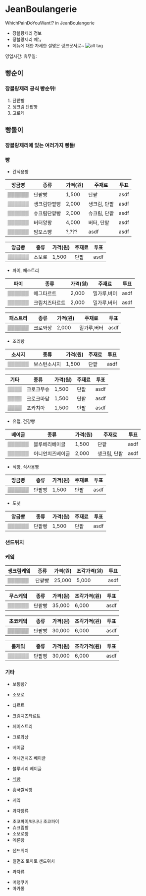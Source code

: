 JeanBoulangerie
============================================
WhichPainDoYouWant!? in JeanBoulangerie
- 장블랑제리 정보
- 장블랑제리 메뉴
- 메뉴에 대한 자세한 설명은 링크문서로~
![alt tag](http://www.dtrix.co.kr/wp-content/uploads/2016/01/%EC%9F%9D%EB%B8%94%EB%9E%91%EC%A0%9C%EB%A6%AC_1.png)

영업시간: 
휴무일:

빵순이
------------------------------
### 장블랑제리 공식 빵순위!
1. 단팥빵
2. 생크림 단팥빵
3. 고로케

빵돌이
-------------------------------
### 장블랑제리에 있는 여러가지 빵들!

### 빵
- 간식용빵

앙금빵 | 종류 | 가격(원) | 주재료 | 투표
------ | ---- | -------- | ------ | ----
▒▒▒▒▒▒ | 단팥빵 | 1,500 | 단팥 | asdf
▒▒▒▒▒▒ | 생크림단팥빵 | 2,000 | 생크림, 단팥 | asdf
▒▒▒▒▒▒ | 슈크림단팥빵 | 2,000 | 슈크림, 단팥 | asdf
▒▒▒▒▒▒ | 버터앙팡 | 4,000 | 버터, 단팥 | asdf
▒▒▒▒▒▒ | 맘모스빵 | ?,??? | asdf | asdf

앙금빵 | 종류 | 가격(원) | 주재료 | 투표
------ | ---- | -------- | ------ | ----
▒▒▒▒▒▒ | 소보로 | 1,500 | 단팥 | asdf

- 파이, 패스트리

파이 | 종류 | 가격(원) | 주재료 | 투표
------ | ---- | -------- | ------ | ----
▒▒▒▒▒▒ | 에그타르트 | 2,000 | 밀가루,버터 | asdf
▒▒▒▒▒▒ | 크림치즈타르트 | 2,000 | 밀가루,버터 | asdf

패스트리 | 종류 | 가격(원) | 주재료 | 투표
------ | ---- | -------- | ------ | ----
▒▒▒▒▒▒ | 크로와상 | 2,000 | 밀가루,버터 | asdf

- 조리빵

소시지 | 종류 | 가격(원) | 주재료 | 투표
------ | ---- | -------- | ------ | ----
▒▒▒▒▒▒ | 보스턴소시지 | 1,500 | 단팥 | asdf

기타 | 종류 | 가격(원) | 주재료 | 투표
---- | ---- | -------- | ------ | ----
▒▒▒▒ | 크로크무슈 | 1,500 | 단팥 | asdf
▒▒▒▒ | 크로크마담 | 1,500 | 단팥 | asdf
▒▒▒▒ | 포카치아 | 1,500 | 단팥 | asdf

- 유럽, 건강빵

베이글 | 종류 | 가격(원) | 주재료 | 투표
------ | ---- | -------- | ------ | ----
▒▒▒▒▒▒ | 블루베리베이글 | 1,500 | 단팥 | asdf
▒▒▒▒▒▒ | 어니언치즈베이글 | 2,000 | 생크림, 단팥 | asdf

- 식빵, 식사용빵

앙금빵 | 종류 | 가격(원) | 주재료 | 투표
------ | ---- | -------- | ------ | ----
▒▒▒▒▒▒ | 단팥빵 | 1,500 | 단팥 | asdf

- 도넛

앙금빵 | 종류 | 가격(원) | 주재료 | 투표
------ | ---- | -------- | ------ | ----
▒▒▒▒▒▒ | 단팥빵 | 1,500 | 단팥 | asdf

### 샌드위치

### 케잌

생크림케잌 | 종류 | 가격(원) | 조각가격(원) | 투표
------ | ---- | -------- | ------ | ----
▒▒▒▒▒▒ | 단팥빵 | 25,000 | 5,000 | asdf

무스케잌 | 종류 | 가격(원) | 조각가격(원) | 투표
------ | ---- | -------- | ------ | ----
▒▒▒▒▒▒ | 단팥빵 | 35,000 | 6,000 | asdf

초코케잌 | 종류 | 가격(원) | 조각가격(원) | 투표
------ | ---- | -------- | ------ | ----
▒▒▒▒▒▒ | 단팥빵 | 30,000 | 6,000 | asdf

롤케잌 | 종류 | 가격(원) | 조각가격(원) | 투표
------ | ---- | -------- | ------ | ----
▒▒▒▒▒▒ | 단팥빵 | 30,000 | 6,000 | asdf

### 기타

- 보통빵?
 - 소보로

- 타르트
 - 크림치즈타르트

- 페이스트리
 - 크로와상

- 베이글
 - 어니언치즈 베이글
 - 블루베리 베이글



- [식빵](./식빵.md/)
 - 흥국쌀식빵

- 케잌

- 과자빵류
 * 초코파이/바나나 초코파이
 * 슈크림빵
 * 소보로빵
 * 메론빵

- 샌드위치
 * 칠면조 토마토 샌드위치





- 과자류
 * 머랭쿠키
 * 마카롱
